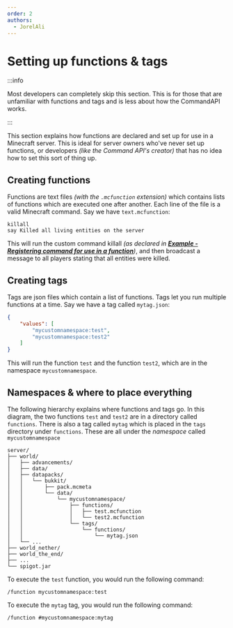 ```yaml
---
order: 2
authors:
  - JorelAli
---
```


# Setting up functions & tags

:::info

Most developers can completely skip this section. This is for those that are unfamiliar with functions and tags and is less about how the CommandAPI works.

:::

This section explains how functions are declared and set up for use in a Minecraft server. This is ideal for server owners who've never set up functions, or developers _(like the Command API's creator)_ that has no idea how to set this sort of thing up.


## Creating functions

Functions are text files _(with the `.mcfunction` extension)_ which contains lists of functions which are executed one after another. Each line of the file is a valid Minecraft command. Say we have `text.mcfunction`:

```mccmd
killall
say Killed all living entities on the server
```

This will run the custom command killall _(as declared in [**Example - Registering command for use in a function**](./functions#example-registering-command-for-use-in-a-function))_, and then broadcast a message to all players stating that all entities were killed.

## Creating tags

Tags are json files which contain a list of functions. Tags let you run multiple functions at a time. Say we have a tag called `mytag.json`:

```json
{
    "values": [
        "mycustomnamespace:test",
        "mycustomnamespace:test2"
    ]
}
```

This will run the function `test` and the function `test2`, which are in the namespace `mycustomnamespace`.

## Namespaces & where to place everything

The following hierarchy explains where functions and tags go. In this diagram, the two functions `test` and `test2` are in a directory called `functions`. There is also a tag called `mytag` which is placed in the `tags` directory under `functions`. These are all under the _namespace_ called `mycustomnamespace`

```log
server/
├── world/
│   ├── advancements/
│   ├── data/
│   ├── datapacks/
│   │   └── bukkit/
│   │       ├── pack.mcmeta
│   │       └── data/
│   │           └── mycustomnamespace/
│   │               ├── functions/
│   │               │   ├── test.mcfunction
│   │               │   └── test2.mcfunction
│   │               └── tags/
│   │                   └── functions/
│   │                       └── mytag.json
│   └── ...
├── world_nether/
├── world_the_end/
├── ...
└── spigot.jar
```

To execute the `test` function, you would run the following command:

```mccmd
/function mycustomnamespace:test
```

To execute the `mytag` tag, you would run the following command:

```mccmd
/function #mycustomnamespace:mytag
```